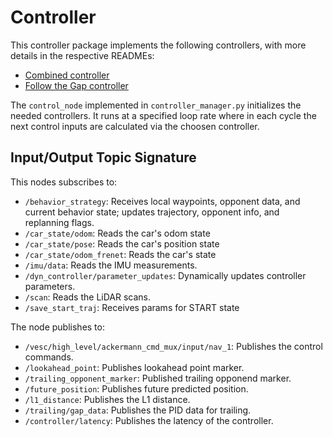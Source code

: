 # Controller
This controller package implements the following controllers, with more details in the respective READMEs:
- [Combined controller](./combined/README.md)
- [Follow the Gap controller](./ftg/README.md)

The `control_node` implemented in `controller_manager.py` initializes the needed controllers. It runs at a specified loop rate where in each cycle the next control inputs are calculated via the choosen controller.

## Input/Output Topic Signature
This nodes subscribes to:
- `/behavior_strategy`:  Receives local waypoints, opponent data, and current behavior state; updates trajectory, opponent info, and replanning flags.
- `/car_state/odom`: Reads the car's odom state
- `/car_state/pose`: Reads the car's position state
- `/car_state/odom_frenet`: Reads the car's state
- `/imu/data`: Reads the IMU measurements.
- `/dyn_controller/parameter_updates`: Dynamically updates controller parameters.
- `/scan`: Reads the LiDAR scans.
- `/save_start_traj`: Receives params for START state

The node publishes to:
- `/vesc/high_level/ackermann_cmd_mux/input/nav_1`: Publishes the control commands.
- `/lookahead_point`: Publishes lookahead point marker.
- `/trailing_opponent_marker`: Published trailing opponend marker.
- `/future_position`: Publishes future predicted position.
- `/l1_distance`: Publishes the L1 distance.
- `/trailing/gap_data`: Publishes the PID data for trailing.
- `/controller/latency`: Publishes the latency of the controller.

